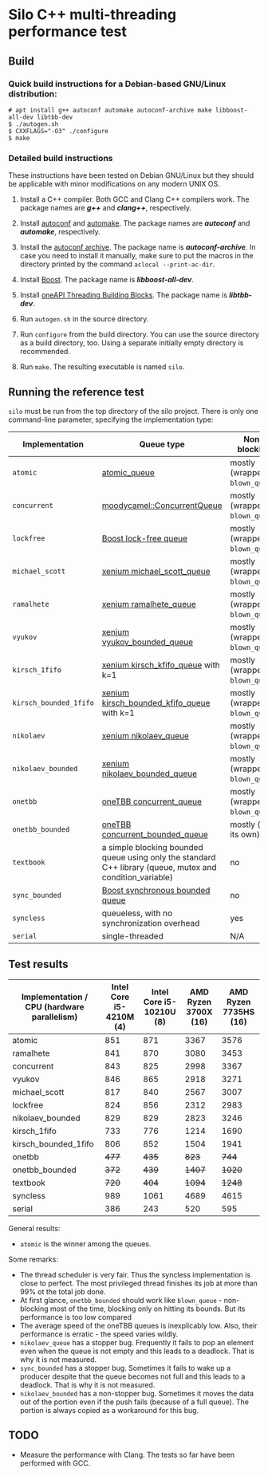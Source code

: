 # Silo C++ multi-threading performance test

## Build

### Quick build instructions for a Debian-based GNU/Linux distribution:

`# apt install g++ autoconf automake autoconf-archive make libboost-all-dev libtbb-dev`  
`$ ./autogen.sh`  
`$ CXXFLAGS="-O3" ./configure`  
`$ make`  

### Detailed build instructions

These instructions have been tested on Debian GNU/Linux but they should be applicable with minor modifications on any modern UNIX OS.

1. Install a C++ compiler. Both GCC and Clang C++ compilers work. The package names are ***g++*** and ***clang++***, respectively.

2. Install [autoconf](https://www.gnu.org/software/autoconf/) and [automake](https://www.gnu.org/software/automake/). The package names are ***autoconf*** and ***automake***, respectively.

3. Install the [autoconf archive](https://www.gnu.org/software/autoconf-archive/). The package name is ***autoconf-archive***. In case you need to install it manually, make sure to put the macros in the directory printed by the command `aclocal --print-ac-dir`.

4. Install [Boost](https://www.boost.org/). The package name is ***libboost-all-dev***.

5. Install [oneAPI Threading Building Blocks](https://uxlfoundation.github.io/oneTBB/). The package name is ***libtbb-dev***.

6. Run `autogen.sh` in the source directory.

7. Run `configure` from the build directory. You can use the source directory as a build directory, too. Using a separate initially empty directory is recommended.

8. Run `make`. The resulting executable is named `silo`.

## Running the reference test

`silo` must be run from the top directory of the silo project. There is only one command-line parameter, specifying the implementation type:

| Implementation | Queue type | Non-blocking | Stable measurements |
|---|---|---|---|
| `atomic` | [atomic_queue](https://max0x7ba.github.io/atomic_queue/) | mostly (wrapped by `blown_queue`) | yes |
| `concurrent` | [moodycamel::ConcurrentQueue](https://github.com/cameron314/concurrentqueue) | mostly (wrapped by `blown_queue`) | yes |
| `lockfree` | [Boost lock-free queue](https://www.boost.org/doc/libs/release/doc/html/doxygen/classboost_1_1lockfree_1_1queue.html) | mostly (wrapped by `blown_queue`) | yes |
| `michael_scott` | [xenium michael_scott_queue](https://mpoeter.github.io/xenium/classxenium_1_1michael__scott__queue.html) | mostly (wrapped by `blown_queue`) | yes |
| `ramalhete` | [xenium ramalhete_queue](https://mpoeter.github.io/xenium/classxenium_1_1ramalhete__queue.html) | mostly (wrapped by `blown_queue`) | yes |
| `vyukov` | [xenium vyukov_bounded_queue](https://mpoeter.github.io/xenium/structxenium_1_1vyukov__bounded__queue.html) | mostly (wrapped by `blown_queue`) | yes |
| `kirsch_1fifo` | [xenium kirsch_kfifo_queue](https://mpoeter.github.io/xenium/classxenium_1_1kirsch__kfifo__queue.html) with k=1 | mostly (wrapped by `blown_queue`) | yes |
| `kirsch_bounded_1fifo` | [xenium kirsch_bounded_kfifo_queue](https://mpoeter.github.io/xenium/classxenium_1_1kirsch__bounded__kfifo__queue.html) with k=1 | mostly (wrapped by `blown_queue`) | yes |
| `nikolaev` | [xenium nikolaev_queue](https://mpoeter.github.io/xenium/classxenium_1_1nikolaev__queue.html) | mostly (wrapped by `blown_queue`) | N/A |
| `nikolaev_bounded` | [xenium nikolaev_bounded_queue](https://mpoeter.github.io/xenium/classxenium_1_1nikolaev__bounded__queue.html) | mostly (wrapped by `blown_queue`) | yes |
| `onetbb` | [oneTBB concurrent_queue](https://oneapi-spec.uxlfoundation.org/specifications/oneapi/latest/elements/onetbb/source/containers/concurrent_queue_cls) | mostly (wrapped by `blown_queue`) | no |
| `onetbb_bounded` | [oneTBB concurrent_bounded_queue](https://oneapi-spec.uxlfoundation.org/specifications/oneapi/latest/elements/onetbb/source/containers/concurrent_bounded_queue_cls) | mostly (on its own) | no |
| `textbook` | a simple blocking bounded queue using only the standard C++ library (queue, mutex and condition_variable) | no | no |
| `sync_bounded` | [Boost synchronous bounded queue](https://www.boost.org/doc/libs/release/doc/html/thread/sds.html#thread.sds.synchronized_queues.ref.sync_bounded_queue_ref) | no | N/A |
| `syncless` | queueless, with no synchronization overhead | yes | yes |
| `serial` | single-threaded | N/A | yes |

## Test results

| Implementation / CPU (hardware parallelism) | Intel Core i5-4210M (4) | Intel Core i5-10210U (8) | AMD Ryzen 3700X (16) | AMD Ryzen 7735HS (16) |
|---|---|---|---|---|
| atomic | 851 | 871 | 3367 | 3576 |
| ramalhete | 841 | 870 | 3080 | 3453 |
| concurrent | 843 | 825 | 2998 | 3367 |
| vyukov | 846 | 865 | 2918 | 3271 |
| michael_scott | 817 | 840 | 2567 | 3007 |
| lockfree | 824 | 856 | 2312 | 2983 |
| nikolaev_bounded | 829 | 829 | 2823 | 3246 |
| kirsch_1fifo | 733 | 776 | 1214 | 1690 |
| kirsch_bounded_1fifo | 806 | 852 | 1504 | 1941 |
| onetbb | ~~477~~ | ~~435~~ | ~~823~~ | ~~744~~ |
| onetbb_bounded | ~~372~~ | ~~439~~ | ~~1407~~ | ~~1020~~ |
| textbook | ~~720~~ | ~~404~~ | ~~1094~~ | ~~1248~~ |
| syncless | 989 | 1061 | 4689 | 4615 |
| serial | 386 | 243 | 520 | 595 |

General results:
- `atomic` is the winner among the queues.

Some remarks: 
- The thread scheduler is very fair. Thus the syncless implementation is close to perfect. The most privileged thread finishes its job at more than 99% ot the total job done.
- At first glance, `onetbb_bounded` should work like `blown_queue` - non-blocking most of the time, blocking only on hitting its bounds. But its performance is too low compared 
- The average speed of the oneTBB queues is inexplicably low. Also, their performance is erratic - the speed varies wildly.
- `nikolaev_queue` has a stopper bug. Frequently it fails to pop an element even when the queue is not empty and this leads to a deadlock. That is why it is not measured.
- `sync_bounded` has a stopper bug. Sometimes it fails to wake up a producer despite that the queue becomes not full and this leads to a deadlock. That is why it is not measured.
- `nikolaev_bounded` has a non-stopper bug. Sometimes it moves the data out of the portion even if the push fails (because of a full queue). The portion is always copied as a workaround for this bug. 

## TODO
- Measure the performance with Clang. The tests so far have been performed with GCC.
